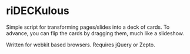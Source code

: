 riDECKulous
===========

Simple script for transforming pages/slides into a deck of cards.  To advance, you can flip the cards by dragging them, much like a slideshow.  

Written for webkit based browsers.
Requires jQuery or Zepto.
